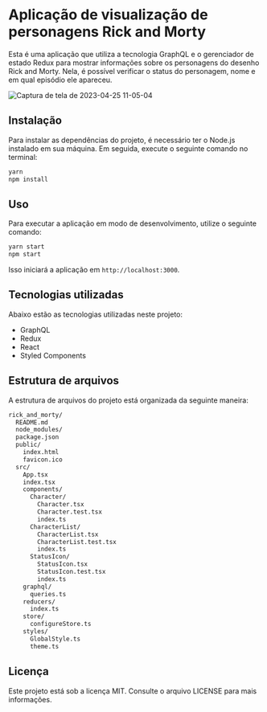 # Aplicação de visualização de personagens Rick and Morty

Esta é uma aplicação que utiliza a tecnologia GraphQL e o gerenciador de estado Redux para mostrar informações sobre os personagens do desenho Rick and Morty. Nela, é possível verificar o status do personagem, nome e em qual episódio ele apareceu.

![Captura de tela de 2023-04-25 11-05-04](https://user-images.githubusercontent.com/15384670/234310395-55957793-9530-406c-b4db-6a025c1e6b7e.png)


## Instalação

Para instalar as dependências do projeto, é necessário ter o Node.js instalado em sua máquina. Em seguida, execute o seguinte comando no terminal:

```bash
yarn
npm install
```

## Uso

Para executar a aplicação em modo de desenvolvimento, utilize o seguinte comando:

```bash
yarn start
npm start
```

Isso iniciará a aplicação em `http://localhost:3000`.

## Tecnologias utilizadas

Abaixo estão as tecnologias utilizadas neste projeto:

* GraphQL
* Redux
* React
* Styled Components

## Estrutura de arquivos

A estrutura de arquivos do projeto está organizada da seguinte maneira:

```bash
rick_and_morty/
  README.md
  node_modules/
  package.json
  public/
    index.html
    favicon.ico
  src/
    App.tsx
    index.tsx
    components/
      Character/
        Character.tsx
        Character.test.tsx
        index.ts
      CharacterList/
        CharacterList.tsx
        CharacterList.test.tsx
        index.ts
      StatusIcon/
        StatusIcon.tsx
        StatusIcon.test.tsx
        index.ts
    graphql/
      queries.ts
    reducers/
      index.ts
    store/
      configureStore.ts
    styles/
      GlobalStyle.ts
      theme.ts

```

## Licença

Este projeto está sob a licença MIT. Consulte o arquivo LICENSE para mais informações.


